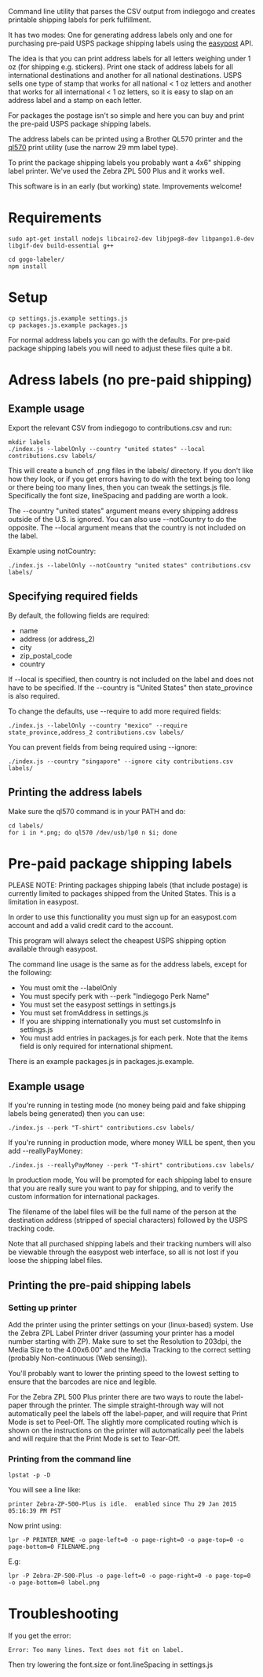
Command line utility that parses the CSV output from indiegogo and creates printable shipping labels for perk fulfillment. 

It has two modes: One for generating address labels only and one for purchasing pre-paid USPS package shipping labels using the [easypost](https://www.easypost.com/) API.

The idea is that you can print address labels for all letters weighing under 1 oz (for shipping e.g. stickers). Print one stack of address labels for all international destinations and another for all national destinations. USPS sells one type of stamp that works for all national < 1 oz letters and another that works for all international < 1 oz letters, so it is easy to slap on an address label and a stamp on each letter.

For packages the postage isn't so simple and here you can buy and print the pre-paid USPS package shipping labels.

The address labels can be printed using a Brother QL570 printer and the [ql570](https://github.com/sudomesh/ql570) print utility (use the narrow 29 mm label type). 

To print the package shipping labels you probably want a 4x6" shipping label printer. We've used the Zebra ZPL 500 Plus and it works well.

This software is in an early (but working) state. Improvements welcome!

# Requirements

```
sudo apt-get install nodejs libcairo2-dev libjpeg8-dev libpango1.0-dev libgif-dev build-essential g++

cd gogo-labeler/
npm install
```

# Setup

```
cp settings.js.example settings.js
cp packages.js.example packages.js
```

For normal address labels you can go with the defaults. For pre-paid package shipping labels you will need to adjust these files quite a bit.

# Adress labels (no pre-paid shipping)

## Example usage

Export the relevant CSV from indiegogo to contributions.csv and run:

```
mkdir labels
./index.js --labelOnly --country "united states" --local contributions.csv labels/
```

This will create a bunch of .png files in the labels/ directory. If you don't like how they look, or if you get errors having to do with the text being too long or there being too many lines, then you can tweak the settings.js file. Specifically the font size, lineSpacing and padding are worth a look.

The --country "united states" argument means every shipping address outside of the U.S. is ignored. You can also use --notCountry to do the opposite. The --local argument means that the country is not included on the label.

Example using notCountry:

```
./index.js --labelOnly --notCountry "united states" contributions.csv labels/
```

## Specifying required fields

By default, the following fields are required:

* name
* address (or address_2)
* city
* zip_postal_code
* country

If --local is specified, then country is not included on the label and does not have to be specified. If the --country is "United States" then state_province is also required.

To change the defaults, use --require to add more required fields:

```
./index.js --labelOnly --country "mexico" --require state_province,address_2 contributions.csv labels/
```

You can prevent fields from being required using --ignore:

```
./index.js --country "singapore" --ignore city contributions.csv labels/
```

## Printing the address labels

Make sure the ql570 command is in your PATH and do:

```
cd labels/
for i in *.png; do ql570 /dev/usb/lp0 n $i; done
```

# Pre-paid package shipping labels

PLEASE NOTE: Printing packages shipping labels (that include postage) is currently limited to packages shipped from the United States. This is a limitation in easypost.

In order to use this functionality you must sign up for an easypost.com account and add a valid credit card to the account.

This program will always select the cheapest USPS shipping option available through easypost.

The command line usage is the same as for the address labels, except for the following:

* You must omit the --labelOnly
* You must specify perk with --perk "Indiegogo Perk Name"
* You must set the easypost settings in settings.js
* You must set fromAddress in settings.js
* If you are shipping internationally you must set customsInfo in settings.js
* You must add entries in packages.js for each perk. Note that the items field is only required for international shipment.

There is an example packages.js in packages.js.example.

## Example usage

If you're running in testing mode (no money being paid and fake shipping labels being generated) then you can use:

```
./index.js --perk "T-shirt" contributions.csv labels/
```

If you're running in production mode, where money WILL be spent, then you add --reallyPayMoney:

```
./index.js --reallyPayMoney --perk "T-shirt" contributions.csv labels/
```

In production mode, You will be prompted for each shipping label to ensure that you are really sure you want to pay for shipping, and to verify the custom information for international packages.

The filename of the label files will be the full name of the person at the destination address (stripped of special characters) followed by the USPS tracking code.

Note that all purchased shipping labels and their tracking numbers will also be viewable through the easypost web interface, so all is not lost if you loose the shipping label files.

## Printing the pre-paid shipping labels

### Setting up printer

Add the printer using the printer settings on your (linux-based) system. Use the Zebra ZPL Label Printer driver (assuming your printer has a model number starting with ZP). Make sure to set the Resolution to 203dpi, the Media Size to the 4.00x6.00" and the Media Tracking to the correct setting (probably Non-continuous (Web sensing)).

You'll probably want to lower the printing speed to the lowest setting to ensure that the barcodes are nice and legible.

For the Zebra ZPL 500 Plus printer there are two ways to route the label-paper through the printer. The simple straight-through way will not automatically peel the labels off the label-paper, and will require that Print Mode is set to Peel-Off. The slightly more complicated routing which is shown on the instructions on the printer will automatically peel the labels and will require that the Print Mode is set to Tear-Off.

### Printing from the command line

```
lpstat -p -D
```

You will see a line like:

```
printer Zebra-ZP-500-Plus is idle.  enabled since Thu 29 Jan 2015 05:16:39 PM PST
```

Now print using:

```
lpr -P PRINTER_NAME -o page-left=0 -o page-right=0 -o page-top=0 -o page-bottom=0 FILENAME.png
```

E.g:

```
lpr -P Zebra-ZP-500-Plus -o page-left=0 -o page-right=0 -o page-top=0 -o page-bottom=0 label.png
```

# Troubleshooting

If you get the error:

```
Error: Too many lines. Text does not fit on label.
```

Then try lowering the font.size or font.lineSpacing in settings.js